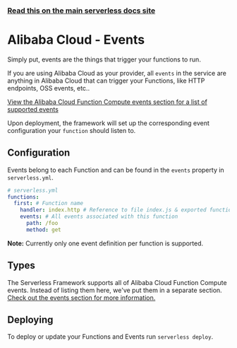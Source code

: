 <!--
title: Serverless Framework - Alibaba Cloud Function Compute Guide - Events
menuText: Events
menuOrder: 6
description: Configuring Alibaba Cloud Function Compute Events in the Serverless Framework
layout: Doc
-->

<!-- DOCS-SITE-LINK:START automatically generated  -->

### [Read this on the main serverless docs site](https://www.serverless.com/framework/docs/providers/aliyun/guide/events)

<!-- DOCS-SITE-LINK:END -->

# Alibaba Cloud - Events

Simply put, events are the things that trigger your functions to run.

If you are using Alibaba Cloud as your provider, all `events` in the service are anything in Alibaba Cloud that can trigger your Functions, like HTTP endpoints, OSS events, etc..

[View the Alibaba Cloud Function Compute events section for a list of supported events](../events)

Upon deployment, the framework will set up the corresponding event configuration your `function` should listen to.

## Configuration

Events belong to each Function and can be found in the `events` property in `serverless.yml`.

```yml
# serverless.yml
functions:
  first: # Function name
    handler: index.http # Reference to file index.js & exported function 'http'
    events: # All events associated with this function
      path: /foo
      method: get
```

**Note:** Currently only one event definition per function is supported.

## Types

The Serverless Framework supports all of Alibaba Cloud Function Compute events. Instead of listing them here, we've put them in a separate section. [Check out the events section for more information.](../events)

## Deploying

To deploy or update your Functions and Events run `serverless deploy`.
